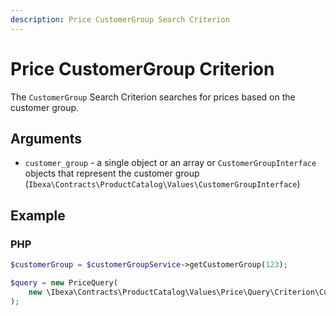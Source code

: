 ```yaml
---
description: Price CustomerGroup Search Criterion
---
```


# Price CustomerGroup Criterion

The `CustomerGroup` Search Criterion searches for prices based on the customer group.

## Arguments

- `customer_group` - a single object or an array or `CustomerGroupInterface` objects that represent the customer group (`Ibexa\Contracts\ProductCatalog\Values\CustomerGroupInterface`)

## Example

### PHP

``` php
$customerGroup = $customerGroupService->getCustomerGroup(123);

$query = new PriceQuery(
    new \Ibexa\Contracts\ProductCatalog\Values\Price\Query\Criterion\CustomerGroup($customerGroup)
);
```

